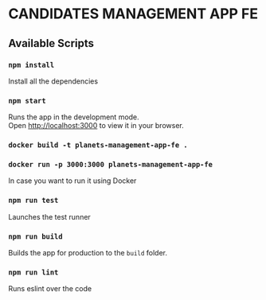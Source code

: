 # CANDIDATES MANAGEMENT APP FE

## Available Scripts

### `npm install`

Install all the dependencies

### `npm start`
Runs the app in the development mode.\
Open [http://localhost:3000](http://localhost:3000) to view it in your browser.

### ` docker build -t planets-management-app-fe . `
### ` docker run -p 3000:3000 planets-management-app-fe `

In case you want to run it using Docker

### `npm run test`

Launches the test runner 

### `npm run build`

Builds the app for production to the `build` folder.

### `npm run lint`

Runs eslint over the code

